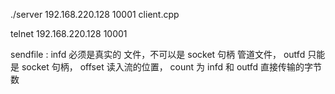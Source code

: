 ./server 192.168.220.128 10001 client.cpp

telnet  192.168.220.128 10001

sendfile : infd 必须是真实的 文件，不可以是 socket 句柄 管道文件，
	   outfd 只能是 socket 句柄，
	   offset 读入流的位置，
	   count 为 infd 和 outfd 直接传输的字节数
